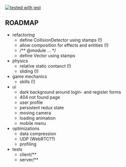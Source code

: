 [![tested with jest](https://img.shields.io/badge/tested_with-jest-99424f.svg)](https://github.com/facebook/jest)

## ROADMAP

- refactoring
  - define CollisionDetector using stamps (!)
  - allow composition for effects and entities (!)
  - /** @module ... */
  - define Vector using stamps
- physics
  - relative static contanct (!)
  - sliding (!)
- game mechanics
  - skills (!)
- ui
  - dark background around login- and register forms
  - 404 not found page
  - user profile
  - persistent redux state
  - moving camera
  - loading animation
  - mobile menu
- optimizations
  - data compression
  - UDP (WebRTC??)
  - profiling
- tests
  - client/**
  - server/**